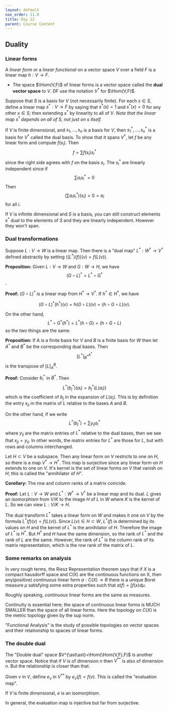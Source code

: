 ```yaml
---
layout: default
nav_order: 11.8
title: Day 22
parent: Course Content
---
```


## Duality

### Linear forms

A *linear form* or a *linear functional* on a vector space $V$ over a field $F$ is a linear map $h: V\to  F$.

- The space $\Hom(V,F)$ of linear forms is a vector space called the **dual vector space** to $V$.  DF use the notation $V^{\ast}$ for $\Hom(V,F)$. 

Suppose that $S$ is a basis for $V$ (not necessarily finite).  For each $s\in S$, define a linear map $s^{\ast}: V\to F$ by saying that $s^{\ast}(s)=1$ and
$s^{\ast}(x)=0$ for any other $x\in S$; then extending $s^{\ast}$ by linearity to all of $V$.  *Note that the linear map $s^{\ast}$ depends on all of $S$, not just on $s$ itself.*

If $V$ is finite dimensional, and $s_1,\ldots, s_n$ is a basis for $V$, then $s_1^{\ast},\ldots, s_n^{\ast}$ is a basis for $V^{\ast}$ called the dual basis. 
To show that it spans $V^{\ast}$, let $f$ be any linear form and compute $f(s_{i})$.  Then 
$$
f=\sum f(s_{i})s_{i}^{\ast}
$$
since the right side agrees with $f$ on the basis $s_{i}$. The $s_{i}^{\ast}$ are linearly independent since if
$$
\sum a_{i}s_{i}^{\ast}=0
$$
Then
$$
(\sum a_{i}s_{i}^{\ast})(s_{i})=0=a_{i}
$$ 
for all  $i$. 

If $V$ is infinite dimensional and $S$ is a basis, you can still construct elements $s^{\ast}$ dual to the elements of $S$ and they are linearly independent.
However they won't span. 

### Dual transformations

Suppose $L:V\to W$ is a linear map.  Then there is a "dual map" $L^{\ast}:W^{\ast}\to V^{\ast}$ defined abstractly by setting $((L^*)(f))(v)=f(L(v))$.

**Proposition:** Given $L:V\to W$ and $G:W\to H$, we have
$$(G\circ L)^{\ast}=L^{\ast}\circ G^{\ast}$$.

**Proof:** $(G\circ L)^{\ast}$ is a linear map from $H^{\ast}\to V^{\ast}$.  If $h^{\ast}\in H^{\ast}$, we have 

$$
(G\circ L)^{\ast}(h^{\ast})(v)=h(G\circ L)(v)=(h\circ G\circ L)(v).
$$

On the other hand, $$L^{\ast}\circ G^{\ast}(h^{\ast})=L^{\ast}(h\circ G) = (h\circ G\circ L)$$
so the two things are the same.

**Proposition:** If A is a finite basis for $V$ and $B$ is a finite basis for $W$ then let $A^{\ast}$ and $B^{\ast}$ be the corresponding dual bases.  Then
$$
[L^\ast]_{B^{\ast}}^{A^{\ast}}
$$ is the transpose of $[L]_{A}^{B}$.

**Proof:** Consider $b_i^{\ast}$ in $B^{\ast}$.  Then
$$L^{\ast}(b_{j}^{\ast})(a_{i})=b_{j}^{\ast}(L(a_i))$$ which is the coefficient of $b_{j}$ in the expansion
of $L(a_{i})$. This is by definition the entry $x_{ji}$ in the matrix of $L$ relative to the bases $A$ and $B$.

On the other hand, if we write
$$
L^{\ast}(b_{j}^{\ast})=\sum y_{ij}a_{i}^{\ast}
$$
where $y_{ij}$ are the matrix entries of $L^{\ast}$ relative to the dual bases, then we see that $x_{ji}=y_{ij}$.  In other words, the matrix entries
for $L^{\ast}$ are those for $L$, but with rows and columns interchanged.

Let $H\subset V$ be a subspace.  Then any linear form on $V$ restricts to one on $H$, so there is a map $V^{\ast}\to H^{\ast}$.
This map is surjective since any linear form on $H$ extends to one on $V$.  It's kernel is the set of linear forms on $V$ that vanish on $H$;
this is called the "annihilator of $H$".  

**Corollary:** The row and column ranks of a matrix coincide.  

**Proof:** Let $L:V\to W$ and $L^{\ast}:W^{\ast}\to V^{\ast}$ be a linear map and its dual.  $L$ gives an isomorphism from $V/K$ to the image $H$ of $L$ in $W$ where $K$ is the kernel of $L$. 
So we can view $L:V/K\to H$. 

The dual transform $L^{\ast}$ takes a linear form on $W$ and makes it one on $V$ by the formula $L^{\ast}(f)(v)=f(L(v))$.  Since $L(v)\in H\subset W$, $L^{\ast}(f)$ is determined by its
values on $H$ and the kernel of $L^{\ast}$ is the annihilator of $H$.  Therefore the image of $L^{\ast}$ is $H^{\ast}$.  But $H^{\ast}$ and $H$ have the same dimension, so the rank of $L^{\ast}$
and the rank of $L$ are the same.  However, the rank of $L^{\ast}$ is the column rank of its matrix representation, which is the row rank of the matrix of $L$. 
 

### Some remarks on analysis

In very rough terms, the Riesz Representation theorem says that if $X$ is a compact hausdorff space and C(X) are the continuous functions on X, then
any(positive) *continuous* linear form
$a: C(X)\to R$ there is a unique Borel measure $\mu$ satisfying some extra properties such that 
$a(f)=\int f(x)d\mu$.

Roughly speaking, *continuous* linear forms are the same as measures. 

Continuity is essential here; the space of continuous linear forms is MUCH SMALLER than the space of all linear forms. Here the topology on $C(X)$ is the metric topology given
by the sup norm.

"Functional Analysis" is the study of possible topologies on vector spaces and their relationship to spaces of linear forms.

### The double dual

The "Double dual" space $V^{\ast\ast}=\Hom(\Hom(V,F),F)$ is another vector space.  Notice that if $V$ is of dimension $n$ then $V^{\ast\ast}$ is also of dimension $n$.
But the relationship is closer than that.

Given $v$ in $V$, define $e_{v}$ in $V^{\ast\ast}$ by $e_{v}(f)=f(v)$.  This is called the "evaluation map".

If $V$ is finite dimensional, $e$ is an isomorphism.

In general, the evaluation map is injective but far from surjective. 







